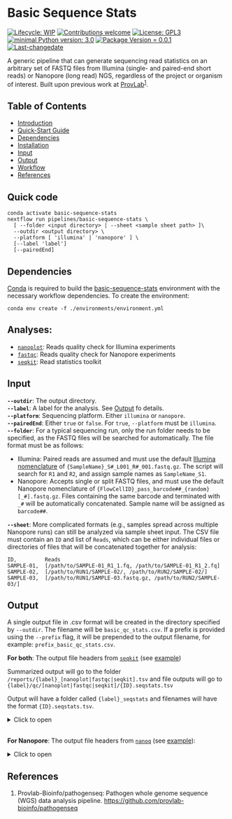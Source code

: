 # Basic Sequence Stats
 [![Lifecycle: WIP](https://img.shields.io/badge/lifecycle-WIP-yellow.svg)](https://lifecycle.r-lib.org/articles/stages.html#experimental) [![Contributions welcome](https://img.shields.io/badge/contributions-welcome-brightgreen.svg?style=flat)](https://github.com/provlab-bioinfo/basic-sequence-stats/issues) [![License: GPL3](https://img.shields.io/badge/license-GPL3-lightgrey.svg)](https://www.gnu.org/licenses/gpl-3.0.en.html) [![minimal Python version: 3.0](https://img.shields.io/badge/Python-3.0-6666ff.svg)](https://www.python.org/) [![Package Version = 0.0.1](https://img.shields.io/badge/Package%20version-0.0.1-orange.svg?style=flat-square)](https://github.com/provlab-bioinfo/basic-sequence-stats/blob/main/NEWS) [![Last-changedate](https://img.shields.io/badge/last%20change-2023--10--25-yellowgreen.svg)](https://github.com/provlab-bioinfo/basic-sequence-stats/blob/main/NEWS)

A generic pipeline that can generate sequencing read statistics on an arbitrary set of FASTQ files from Illumina (single- and paired-end short reads) or Nanopore (long read) NGS, regardless of the project or organism of interest. Built upon previous work at [ProvLab](https://github.com/provlab-bioinfo/pathogenseq)<sup>[1](#references)</sup>.

## Table of Contents

- [Introduction](#introduction)
- [Quick-Start Guide](#quick-start%guide)
- [Dependencies](#dependencies)
- [Installation](#installation)
- [Input](#input)
- [Output](#output)
- [Workflow](#workflow)
- [References](#references)

## Quick code

```
conda activate basic-sequence-stats
nextflow run pipelines/basic-sequence-stats \
  [ --folder <input directory> | --sheet <sample sheet path> ]\
  --outdir <output directory> \
  --platform [ 'illumina' | 'nanopore' ] \
  [--label 'label']
  [--pairedEnd]
```

## Dependencies

[Conda](https://conda.io/projects/conda/en/latest/user-guide/install/index.html) is required to build the [basic-sequence-stats](/environments/environment.yml) environment with the necessary workflow dependencies. To create the environment:
```
conda env create -f ./environments/environment.yml
```

## Analyses:
* [`nanoplot`](https://github.com/wdecoster/NanoPlot): Reads quality check for Illumina experiments
* [`fastqc`](https://github.com/s-andrews/FastQC): Reads quality check for Nanopore experiments
* [`seqkit`](https://bioinf.shenwei.me/seqkit/): Read statistics toolkit

## Input

**`--outdir`**: The output directory. 
<br>
**`--label`**: A label for the analysis. See [Output](#output) fo details. 
<br>
**`--platform`**: Sequencing platform. Either `illumina` or `nanopore`. 
<br>
**`--pairedEnd`**: Either `true` or `false`. For `true`, `--platform` must be `illumina`.
<br>
**`--folder`**: For a typical sequencing run, only the run folder needs to be specified, as the FASTQ files will be searched for automatically. The file format must be as follows:

- Illumina: Paired reads are assumed and must use the default [Illumina nomenclature](https://support.illumina.com/help/BaseSpace_OLH_009008/Content/Source/Informatics/BS/NamingConvention_FASTQ-files-swBS.htm#) of `{SampleName}_S#_L001_R#_001.fastq.gz`. The script will search for `R1` and `R2`, and assign sample names as `SampleName_S1`.
- Nanopore: Accepts single or split FASTQ files, and must use the default Nanopore nomenclature of `{FlowCellID}_pass_barcode##_{random}[_#].fastq.gz`. Files containing the same barcode and terminated with `_#` will be automatically concatenated. Sample name will be assigned as `barcode##`.

**`--sheet`**: More complicated formats (e.g., samples spread across multiple Nanopore runs) can still be analyzed via sample sheet input. The CSV file must contain an `ID` and list of `Reads`, which can be either individual files or directories of files that will be concatenated together for analysis:

```
ID,         Reads
SAMPLE-01,  [/path/to/SAMPLE-01_R1_1.fq, /path/to/SAMPLE-01_R1_2.fq]
SAMPLE-02,  [/path/to/RUN1/SAMPLE-02/, /path/to/RUN2/SAMPLE-02/]
SAMPLE-03,  [/path/to/RUN1/SAMPLE-03.fastq.gz, /path/to/RUN2/SAMPLE-03/]
```

## Output
A single output file in .csv format will be created in the directory specified by `--outdir`. The filename will be `basic_qc_stats.csv`.
If a prefix is provided using the `--prefix` flag, it will be prepended to the output filename, for example: `prefix_basic_qc_stats.csv`.

**For both**: The output file headers from [`seqkit`](https://bioinf.shenwei.me/seqkit/) (see [example](/examples/illumina_basic_qc_stats.csv))

Summarized output will go to the folder `/reports/{label}_[nanoplot|fastqc|seqkit].tsv` and file outputs will go to `{label}/qc/[nanoplot|fastqc|seqkit]/{ID}.seqstats.tsv`

Output will have a folder called `{label}_seqstats` and filenames will have the format `{ID}.seqstats.tsv`.

<details>
  <summary>Click to open</summary>

```
ID
format
type
num_seqs
sum_len
min_len
avg_len
max_len
Q1
Q2
Q3
sum_gap
N50
Q20(%)
Q30(%)
```
</details>
<br>

**For Nanopore**: The output file headers from [`nanoq`](https://github.com/esteinig/nanoq) (see [example](/examples/nanopore_basic_qc_stats.csv)):

<details>
  <summary>Click to open</summary>

```
sample_id
reads
bases
n50
longest
shortest
mean_length
median_length
mean_quality
median_quality
```
</details>

## References
1. Provlab-Bioinfo/pathogenseq: Pathogen whole genome sequence (WGS) data analysis pipeline. https://github.com/provlab-bioinfo/pathogenseq 



